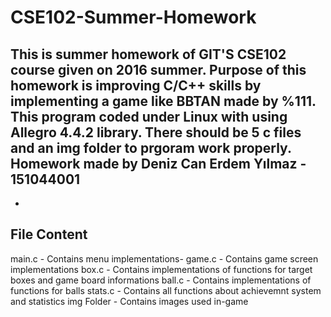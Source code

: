 # CSE102-Summer-Homework
This is summer homework of GIT'S CSE102 course given on 2016 summer. Purpose of this homework is improving C/C++ skills by implementing a game like BBTAN made by %111. This program coded under Linux with using Allegro 4.4.2 library. There should be 5 c files and an img folder to prgoram work properly. Homework made by Deniz Can Erdem Yılmaz - 151044001
-
-
File Content
-
main.c - Contains menu implementations-
game.c - Contains game screen implementations
box.c - Contains implementations of functions for target boxes and game board informations
ball.c - Contains implementations of functions for balls
stats.c - Contains all functions about achievemnt system and statistics
img Folder - Contains images used in-game
